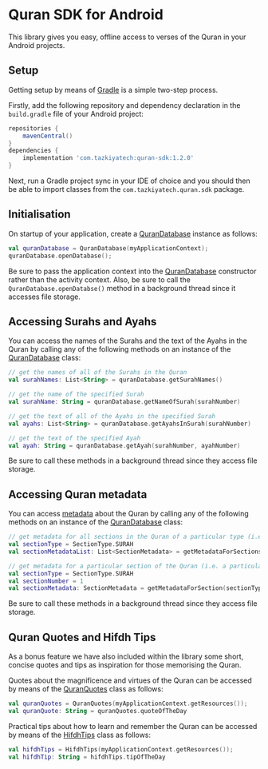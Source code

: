 # Quran SDK for Android

This library gives you easy, offline access to verses of the Quran in your Android projects.

## Setup

Getting setup by means of [Gradle](https://gradle.org/) is a simple two-step process.

Firstly, add the following repository and dependency declaration in the `build.gradle` file of your Android project:

```groovy
repositories {
    mavenCentral()
}
dependencies {
    implementation 'com.tazkiyatech:quran-sdk:1.2.0'
}
```

Next, run a Gradle project sync in your IDE of choice and you should then be able to import classes from the `com.tazkiyatech.quran.sdk` package.

## Initialisation

On startup of your application, create a [QuranDatabase](src/main/java/com/tazkiyatech/quran/sdk/database/QuranDatabase.kt) instance as follows:

```kotlin
val quranDatabase = QuranDatabase(myApplicationContext);
quranDatabase.openDatabase();
```

Be sure to pass the application context into the [QuranDatabase](src/main/java/com/tazkiyatech/quran/sdk/database/QuranDatabase.kt) constructor rather than the activity context. Also, be sure to call the `QuranDatabase.openDatabse()` method in a background thread since it accesses file storage.

## Accessing Surahs and Ayahs

You can access the names of the Surahs and the text of the Ayahs in the Quran by calling any of the following methods on an instance of the [QuranDatabase](src/main/java/com/tazkiyatech/quran/sdk/database/QuranDatabase.kt) class:

```kotlin
// get the names of all of the Surahs in the Quran
val surahNames: List<String> = quranDatabase.getSurahNames()

// get the name of the specified Surah
val surahName: String = quranDatabase.getNameOfSurah(surahNumber)

// get the text of all of the Ayahs in the specified Surah
val ayahs: List<String> = quranDatabase.getAyahsInSurah(surahNumber)

// get the text of the specified Ayah
val ayah: String = quranDatabase.getAyah(surahNumber, ayahNumber)
```

Be sure to call these methods in a background thread since they access file storage.

## Accessing Quran metadata

You can access [metadata](src/main/java/com/tazkiyatech/quran/sdk/model/SectionMetadata.kt) about the Quran by calling any of the following methods on an instance of the [QuranDatabase](src/main/java/com/tazkiyatech/quran/sdk/database/QuranDatabase.kt) class:

```kotlin
// get metadata for all sections in the Quran of a particular type (i.e. for all Surahs, Juzs, Juz-Quarters, Hizbs or Hizb-Quarters)
val sectionType = SectionType.SURAH
val sectionMetadataList: List<SectionMetadata> = getMetadataForSectionsOfType(sectionType)

// get metadata for a particular section of the Quran (i.e. a particular Surah, Juz, Juz-Quarter, Hizb or Hizb-Quarter)
val sectionType = SectionType.SURAH
val sectionNumber = 1
val sectionMetadata: SectionMetadata = getMetadataForSection(sectionType, sectionNumber)
```

Be sure to call these methods in a background thread since they access file storage.

## Quran Quotes and Hifdh Tips

As a bonus feature we have also included within the library some short, concise quotes and tips as inspiration for those memorising the Quran.

Quotes about the magnificence and virtues of the Quran can be accessed by means of the [QuranQuotes](src/main/java/com/tazkiyatech/quran/sdk/database/QuranQuotes.kt) class as follows:

```kotlin
val quranQuotes = QuranQuotes(myApplicationContext.getResources());
val quranQuote: String = quranQuotes.quoteOfTheDay
```

Practical tips about how to learn and remember the Quran can be accessed by means of the [HifdhTips](src/main/java/com/tazkiyatech/quran/sdk/database/HifdhTips.kt) class as follows:

```kotlin
val hifdhTips = HifdhTips(myApplicationContext.getResources());
val hifdhTip: String = hifdhTips.tipOfTheDay
```

